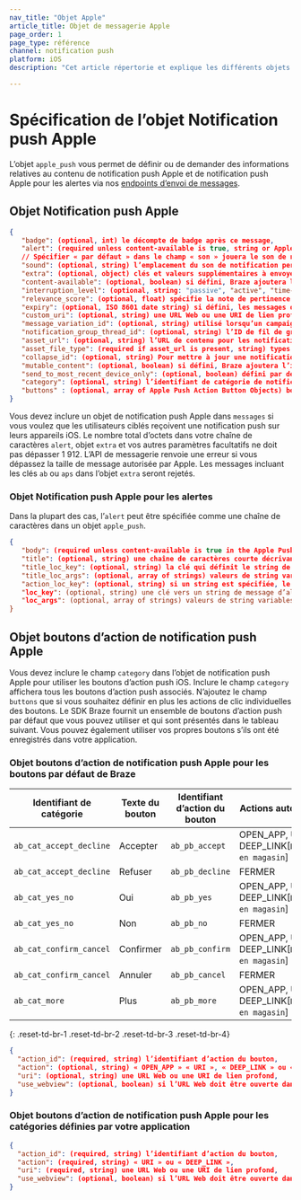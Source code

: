 ```yaml
---
nav_title: "Objet Apple"
article_title: Objet de messagerie Apple
page_order: 1
page_type: référence
channel: notification push
platform: iOS
description: "Cet article répertorie et explique les différents objets Apple utilisés chez Braze."

---
```


# Spécification de l’objet Notification push Apple

L’objet `apple_push` vous permet de définir ou de demander des informations relatives au contenu de notification push Apple et de notification push Apple pour les alertes via nos [endpoints d’envoi de messages]({{site.baseurl}}/api/endpoints/messaging).

## Objet Notification push Apple

```json
{
   "badge": (optional, int) le décompte de badge après ce message,
   "alert": (required unless content-available is true, string or Apple Push Alert Object) le message de notification,
   // Spécifier « par défaut » dans le champ « son » jouera le son de notification par défaut
   "sound": (optional, string) l’emplacement du son de notification personnalisé dans l’appli,
   "extra": (optional, object) clés et valeurs supplémentaires à envoyer,
   "content-available": (optional, boolean) si défini, Braze ajoutera l’indicateur « content-available » (contenu disponible) à la charge utile de la notification push,
   "interruption_level": (optional, string: "passive", "active", "time-sensitive", or "critical") spécifie le passage du niveau d’interruption (iOS 15 et suivants),
   "relevance_score": (optional, float) spécifie la note de pertinence entre 0,0 et 1,0 utilisée pour regrouper les résumés de notification (iOS 15 et suivants),
   "expiry": (optional, ISO 8601 date string) si défini, les messages de notification push expireront à la date et à l’heure spécifiées,
   "custom_uri": (optional, string) une URL Web ou une URI de lien profond,
   "message_variation_id": (optional, string) utilisé lorsqu’un campaign_id est fourni pour spécifier avec quelle variation du message ce message doit être suivi (il doit s’agir d’un message de notification push iOS),
   "notification_group_thread_id": (optional, string) l’ID de fil de groupe de notification avec lequel la notification sera envoyée,
   "asset_url": (optional, string) l’URL de contenu pour les notifications enrichies pour les appareils utilisant iOS 10 ou ultérieur,
   "asset_file_type": (required if asset_url is present, string) types de fichier de l’actif ; un parmi « aif », « gif », « jpg », « m4a », « mp3 », « mp4 », « png », or « wav »,
   "collapse_id": (optional, string) Pour mettre à jour une notification sur l’appareil de l’utilisateur une fois que vous l’avez publiée, envoyez une autre notification avec le même ID de réduction que celui que vous avez utilisé précédemment.
   "mutable_content": (optional, boolean) si défini, Braze ajoutera l’indicateur « mutable-content » (contenu modifiable) à la charge utile et la règlera sur 1. L’indicateur de contenu changeant est automatiquement défini sur 1 lors de l’envoi d’une notification enrichie, quelle que soit la valeur de ce paramètre.
   "send_to_most_recent_device_only": (optional, boolean) défini par défaut sur « false » ; si défini sur « true », Braze enverra cette notification push uniquement au dernier appareil iOS dont s’est servi l’utilisateur plutôt qu’à tous les appareils iOS éligibles,
   "category": (optional, string) l’identifiant de catégorie de notification iOS pour afficher des boutons d’action push,
   "buttons" : (optional, array of Apple Push Action Button Objects) boutons d’action push à afficher
}
```

Vous devez inclure un objet de notification push Apple dans `messages` si vous voulez que les utilisateurs ciblés reçoivent une notification push sur leurs appareils iOS. Le nombre total d’octets dans votre chaîne de caractères `alert`, objet `extra` et vos autres paramètres facultatifs ne doit pas dépasser 1 912. L’API de messagerie renvoie une erreur si vous dépassez la taille de message autorisée par Apple. Les messages incluant les clés `ab` ou `aps` dans l’objet `extra` seront rejetés.

### Objet Notification push Apple pour les alertes

Dans la plupart des cas, l’`alert` peut être spécifiée comme une chaîne de caractères dans un objet `apple_push`.

```json
{
   "body": (required unless content-available is true in the Apple Push Object, string) le texte du message d’alerte,
   "title": (optional, string) une chaîne de caractères courte décrivant l’objectif de la notification et affichée dans le cadre de l’interface de notification Apple Watch,
   "title_loc_key": (optional, string) la clé qui définit le string de titre pour la localisation actuelle du fichier `Localizable.strings` (chaîne de caractères localisable),
   "title_loc_args": (optional, array of strings) valeurs de string variables qui doivent apparaître à la place des formats spécifiés dans title_loc_key,
   "action_loc_key": (optional, string) si un string est spécifiée, le système affiche une alerte qui comprend les boutons « Fermer » et « Afficher ». Le string est utilisé comme clé pour obtenir un string localisé dans la localisation actuelle à utiliser pour les titres de boutons corrects à la place de « View »",
   "loc_key": (optional, string) une clé vers un string de message d’alerte dans le fichier « Localizable.strings » (chaîne de caractères localisable) pour la localisation actuelle,
   "loc_args": (optional, array of strings) valeurs de string variables qui doivent apparaître à la place des formats spécifiés dans loc_key
}
```

## Objet boutons d’action de notification push Apple

Vous devez inclure le champ `category` dans l’objet de notification push Apple pour utiliser les boutons d’action push iOS. Inclure le champ `category` affichera tous les boutons d’action push associés. N’ajoutez le champ `buttons` que si vous souhaitez définir en plus les actions de clic individuelles des boutons. Le SDK Braze fournit un ensemble de boutons d’action push par défaut que vous pouvez utiliser et qui sont présentés dans le tableau suivant. Vous pouvez également utiliser vos propres boutons s’ils ont été enregistrés dans votre application.

### Objet boutons d’action de notification push Apple pour les boutons par défaut de Braze

| Identifiant de catégorie   | Texte du bouton | Identifiant d’action du bouton | Actions autorisées         |
|-----------------------|-------------|--------------------------|-------------------------|
| `ab_cat_accept_decline` | Accepter      | `ab_pb_accept`             | OPEN_APP, URI, ou DEEP_LINK[`Retrait en magasin`]|
| `ab_cat_accept_decline` | Refuser     | `ab_pb_decline`            | FERMER                   |
| `ab_cat_yes_no`         | Oui         | `ab_pb_yes`                | OPEN_APP, URI, ou DEEP_LINK[`Retrait en magasin`]|
| `ab_cat_yes_no`         | Non          | `ab_pb_no`                 | FERMER                   |
| `ab_cat_confirm_cancel` | Confirmer     | `ab_pb_confirm`            | OPEN_APP, URI, ou DEEP_LINK[`Retrait en magasin`]|
| `ab_cat_confirm_cancel` | Annuler      | `ab_pb_cancel`             | FERMER                   |
| `ab_cat_more`           | Plus        | `ab_pb_more`               | OPEN_APP, URI, ou DEEP_LINK[`Retrait en magasin`]|
{: .reset-td-br-1 .reset-td-br-2 .reset-td-br-3  .reset-td-br-4}

```json
{
  "action_id": (required, string) l’identifiant d’action du bouton,
  "action": (optional, string) « OPEN_APP » « URI », « DEEP_LINK » ou « CLOSE ». Défini par défaut sur « OPEN_APP » ou « CLOSE » selon le bouton,
  "uri": (optional, string) une URL Web ou une URI de lien profond,
  "use_webview": (optional, boolean) si l’URL Web doit être ouverte dans l’app si l’action est « URI », « true » par défaut
}
```

### Objet boutons d’action de notification push Apple pour les catégories définies par votre application

```json
{
  "action_id": (required, string) l’identifiant d’action du bouton,
  "action": (required, string) « URI » ou « DEEP_LINK »,
  "uri": (required, string) une URL Web ou une URI de lien profond,
  "use_webview": (optional, boolean) si l’URL Web doit être ouverte dans l’app si l’action est « URI », « true » par défaut
}
```
